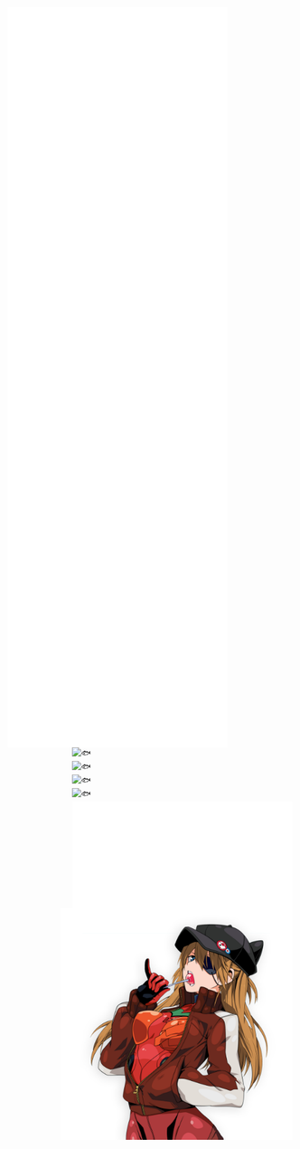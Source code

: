 <!--
**ZiGmaX809/ZiGmaX809** is a ✨ _special_ ✨ repository because its `README.md` (this file) appears on your GitHub profile.

Here are some ideas to get you started:

- 🔭 I’m currently working on ...
- 🌱 I’m currently learning ...
- 👯 I’m looking to collaborate on ...
- 🤔 I’m looking for help with ...
- 💬 Ask me about ...
- 📫 How to reach me: ...
- 😄 Pronouns: ...
- ⚡ Fun fact: ...
-->

[<img align="left" width="390" alt="🐟" src="https://raw.githubusercontent.com/ZiGmaX809/metrics/master/metrics.classic.svg">](#)

[<img align="right" width="390" alt="🐟" src="https://github-readme-stats.vercel.app/api?username=ZiGmaX809&hide_border=true&show_icons=true&theme=vue&bg_color=FF000000&text_color=777777">](#)

[<img align="right" width="390" alt="🐟" src="http://github-readme-streak-stats.herokuapp.com?user=ZiGmaX809&theme=vue&hide_border=true&&dates=777777&background=FF000000">](#)

[<img align="right" width="390" alt="🐟" src="https://github-readme-stats.vercel.app/api/top-langs/?username=ZiGmaX809&hide=html&langs_count=8&layout=compact&hide_border=true&theme=vue&bg_color=FF000000&text_color=777777">](#)

[<img align="right" width="390" alt="🐟" src="https://github-readme-stats.vercel.app/api/pin/?username=ZiGmaX809&repo=Dox&hide_border=true&theme=vue&bg_color=FF000000&text_color=777777">](#)

[<img align="right" width="390" alt="🐟" src="https://raw.githubusercontent.com/ZiGmaX809/metrics/master/metrics.plugin.wakatime.svg">](#)

[<img align="right" width="410" alt="🐟" src="https://raw.githubusercontent.com/ZiGmaX809/ZiGmaX809/main/asuka_langley_shikinami.png">](#)
